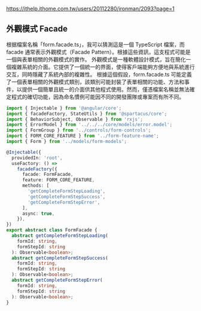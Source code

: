 https://ithelp.ithome.com.tw/users/20112280/ironman/2093?page=1

## 外觀模式 Facade

根据檔案名稱「form.facade.ts」，我可以猜測這是一個 TypeScript 檔案，而 facade 通常表示外觀模式（Facade Pattern）。根據這些資訊，這支程式可能是一個與表單相關的外觀模式的實作。
外觀模式是一種軟體設計模式，旨在簡化一個複雜系統的介面。它提供了一個統一的界面，使得客戶端能夠方便地與系統進行交互，同時隱藏了系統內部的複雜性。
根據這個假設，form.facade.ts 可能定義了一個表單相關的外觀模式類別，該類別可能封裝了表單相關的功能、方法和事件，以提供一個簡單且統一的介面供其他程式使用。然而，僅憑檔案名稱並無法確定程式的確切功能，因為命名慣例可能因不同的開發團隊或專案而有所不同。

```typescript
import { Injectable } from '@angular/core';
import { facadeFactory, StateUtils } from '@spartacus/core';
import { BehaviorSubject, Observable } from 'rxjs';
import { ErrorModel } from '../../../core/models/error.model';
import { FormGroup } from '../controls/form-controls';
import { FORM_CORE_FEATURE } from '../form-feature-name';
import { Form } from '../models/form-models';

@Injectable({
  providedIn: 'root',
  useFactory: () =>
    facadeFactory({
      facade: FormFacade,
      feature: FORM_CORE_FEATURE,
      methods: [
        'getCompleteFormStepLoading',
        'getCompleteFormStepSuccess',
        'getCompleteFormStepError',
      ],
      async: true,
    }),
})
export abstract class FormFacade {
  abstract getCompleteFormStepLoading(
    formId: string,
    formStepId: string
  ): Observable<boolean>;
  abstract getCompleteFormStepSuccess(
    formId: string,
    formStepId: string
  ): Observable<boolean>;
  abstract getCompleteFormStepError(
    formId: string,
    formStepId: string
  ): Observable<boolean>;
}
```

## 
